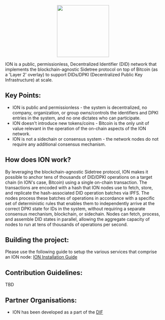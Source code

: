 
<img src="images/logo.png" style="display: block; height: 12em; margin: 0 auto;"/>

ION is a public, permissionless, Decentralized Identifier (DID) network that implements the blockchain-agnostic Sidetree protocol on top of Bitcoin (as a 'Layer 2' overlay) to support DIDs/DPKI (Decentralized Public Key Infrastructure) at scale.

## Key Points:

- ION is public and permissionless - the system is decentralized, no company, organization, or group owns/controls the identifiers and DPKI entries in the system, and no one dictates who can participate.
- ION doesn't introduce new tokens/coins - Bitcoin is the only unit of value relevant in the operation of the on-chain aspects of the ION network.
- ION is not a sidechain or consensus system - the network nodes do not require any additional consensus mechanism.

## How does ION work?

By leveraging the blockchain-agnostic Sidetree protocol, ION makes it possible to anchor tens of thousands of DID/DPKI operations on a target chain (in ION's case, Bitcoin) using a single on-chain transaction. The transactions are encoded with a hash that ION nodes use to fetch, store, and replicate the hash-associated DID operation batches via IPFS. The nodes process these batches of operations in accordance with a specific set of deterministic rules that enables them to independently arrive at the correct DPKI state for IDs in the system, without requiring a separate consensus mechanism, blockchain, or sidechain. Nodes can fetch, process, and assemble DID states in parallel, allowing the aggregate capacity of nodes to run at tens of thousands of operations per second.

## Building the project:

Please use the following guide to setup the various services that comprise an ION node: [ION Installation Guide](https://github.com/decentralized-identity/ion/blob/master/install-guide.md)

## Contribution Guidelines:

TBD

## Partner Organisations:

- ION has been developed as a part of the [DIF](https://identity.foundation/)
